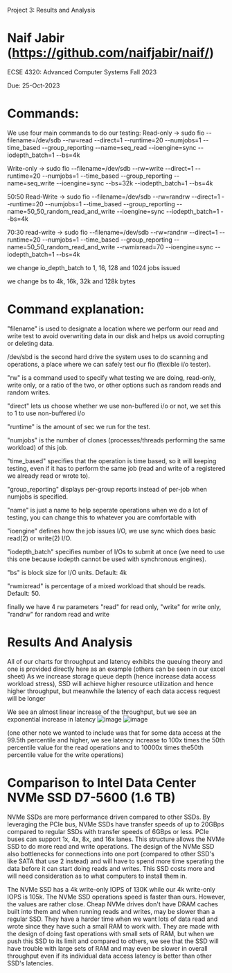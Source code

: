 Project 3: Results and Analysis

Naif Jabir (https://github.com/naifjabir/naif/)
===============================================

ECSE 4320: Advanced Computer Systems Fall 2023

Due: 25-Oct-2023

Commands:
=========
We use four main commands to do our testing:
Read-only -> sudo fio --filename=/dev/sdb --rw=read --direct=1 --runtime=20 --numjobs=1 --time_based --group_reporting --name=seq_read --ioengine=sync --iodepth_batch=1 --bs=4k

Write-only -> sudo fio --filename=/dev/sdb --rw=write --direct=1 --runtime=20 --numjobs=1 --time_based --group_reporting --name=seq_write --ioengine=sync --bs=32k --iodepth_batch=1 --bs=4k

50:50 Read-Write -> sudo fio --filename=/dev/sdb --rw=randrw --direct=1 --runtime=20 --numjobs=1 --time_based --group_reporting --name=50_50_random_read_and_write --ioengine=sync --iodepth_batch=1 --bs=4k

70:30 read-write -> sudo fio --filename=/dev/sdb --rw=randrw --direct=1 --runtime=20 --numjobs=1 --time_based --group_reporting --name=50_50_random_read_and_write --rwmixread=70 --ioengine=sync --iodepth_batch=1 --bs=4k

we change io_depth_batch to 1, 16, 128 and 1024 jobs issued

we change bs to 4k, 16k, 32k and 128k bytes

Command explanation:
====================

"filename" is used to designate a location where we perform our read and write test to avoid overwriting data in our disk and helps us avoid corrupting or deleting data.

/dev/sbd is the second hard drive the system uses to do scanning and operations, a place where we can safely test our fio (flexible i/o tester).

"rw" is a command used to specify what testing we are doing, read-only, write only, or a ratio of the two, or other options such as random reads and random writes.

"direct" lets us choose whether we use non-buffered i/o or not, we set this to 1 to use non-buffered i/o

"runtime" is the amount of sec we run for the test.

"numjobs" is the number of clones (processes/threads performing the same workload) of this job.

"time_based" specifies that the operation is time based, so it will keeping testing, even if it has to perform the same job (read and write of a registered we already read 
or wrote to).

"group_reporting" displays per-group reports instead of per-job when numjobs is specified.

"name" is just a name to help seperate operations when we do a lot of testing, you can change this to whatever you are comfortable with

"ioengine" defines how the job issues I/O, we use sync which does basic read(2) or write(2) I/O.

"iodepth_batch" specifies number of I/Os to submit at once (we need to use this one because iodepth cannot be used with synchronous engines).

"bs" is block size for I/O units. Default: 4k

"rwmixread" is percentage of a mixed workload that should be reads. Default: 50.

finally we have 4 rw parameters "read" for read only, "write" for write only, "randrw" for random read and write

Results And Analysis
====================
All of our charts for throughput and latency exhibits the queuing theory and one is provided directly here as an example (others can be seen in our excel sheet)
As we increase storage queue depth (hence increase data access workload stress), SSD will achieve higher resource utilization and hence higher throughput, but meanwhile the latency of each data access request will be longer

We see an almost linear increase of the throughput, but we see an exponential increase in latency 
![image](https://github.com/naifjabir/naif/assets/144380230/a088ab33-6b4f-49f6-9de4-dee4364e296b)
![image](https://github.com/naifjabir/naif/assets/144380230/5a0ce32e-cfce-45a5-aad1-9baead00f0f4)

(one other note we wanted to include was that for some data access at the 99.5th percentile and higher, we see latency increase to 100x times the 50th percentile value for the read operations and to 10000x times the50th percentile value for the write operations)

Comparison to Intel Data Center NVMe SSD D7-5600 (1.6 TB)
=========================================================
NVMe SSDs are more performance driven compared to other SSDs. By leveraging the PCIe bus, NVMe SSDs have transfer speeds of up to 20GBps compared to regular SSDs with transfer speeds of 6GBps or less. PCIe buses can support 1x, 4x, 8x, and 16x lanes. This structure allows the NVMe SSD to do more read and write operations. The design of the NVMe SSD also bottlenecks for connections into one port (compared to other SSD's like SATA that use 2 instead) and will have to spend more time sperating the data before it can start doing reads and writes. This SSD costs more and will need consideration as to what computers to install them in.

The NVMe SSD has a 4k write-only IOPS of 130K while our 4k write-only IOPS is 105k. The NVMe SSD operations speed is faster than ours. However, the values are rather close. Cheap NVMe drives don't have DRAM caches built into them and when running reads and writes, may be slower than a regular SSD. They have a harder time when we want lots of data read and wrote since they have such a small RAM to work with. They are made with the design of doing fast operations with small sets of RAM, but when we push this SSD to its limit and compared to others, we see that the SSD will have trouble with large sets of RAM and may even be slower in overall throughput even if its individual data access latency is better than other SSD's latencies.

